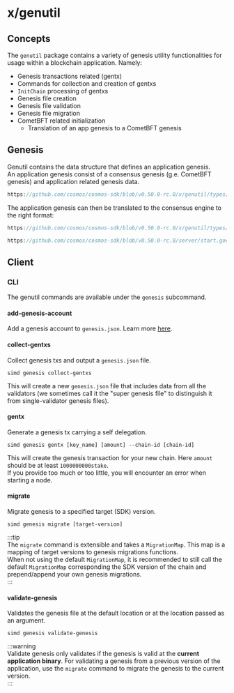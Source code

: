 # x/genutil

## Concepts

The `genutil` package contains a variety of genesis utility functionalities for usage within a blockchain application. Namely:

* Genesis transactions related (gentx)
* Commands for collection and creation of gentxs
* `InitChain` processing of gentxs
* Genesis file creation
* Genesis file validation
* Genesis file migration
* CometBFT related initialization
  * Translation of an app genesis to a CometBFT genesis

## Genesis

Genutil contains the data structure that defines an application genesis.\
An application genesis consist of a consensus genesis (g.e. CometBFT genesis) and application related genesis data.

```go
https://github.com/cosmos/cosmos-sdk/blob/v0.50.0-rc.0/x/genutil/types/genesis.go#L24-L34
```

The application genesis can then be translated to the consensus engine to the right format:

```go
https://github.com/cosmos/cosmos-sdk/blob/v0.50.0-rc.0/x/genutil/types/genesis.go#L126-L136
```

```go
https://github.com/cosmos/cosmos-sdk/blob/v0.50.0-rc.0/server/start.go#L397-L407
```

## Client

### CLI

The genutil commands are available under the `genesis` subcommand.

#### add-genesis-account

Add a genesis account to `genesis.json`. Learn more [here](https://docs.cosmos.network/main/run-node/run-node#adding-genesis-accounts).

#### collect-gentxs

Collect genesis txs and output a `genesis.json` file.

```shell
simd genesis collect-gentxs
```

This will create a new `genesis.json` file that includes data from all the validators (we sometimes call it the "super genesis file" to distinguish it from single-validator genesis files).

#### gentx

Generate a genesis tx carrying a self delegation.

```shell
simd genesis gentx [key_name] [amount] --chain-id [chain-id]
```

This will create the genesis transaction for your new chain. Here `amount` should be at least `1000000000stake`.\
If you provide too much or too little, you will encounter an error when starting a node.

#### migrate

Migrate genesis to a specified target (SDK) version.

```shell
simd genesis migrate [target-version]
```

:::tip\
The `migrate` command is extensible and takes a `MigrationMap`. This map is a mapping of target versions to genesis migrations functions.\
When not using the default `MigrationMap`, it is recommended to still call the default `MigrationMap` corresponding the SDK version of the chain and prepend/append your own genesis migrations.\
:::

#### validate-genesis

Validates the genesis file at the default location or at the location passed as an argument.

```shell
simd genesis validate-genesis
```

:::warning\
Validate genesis only validates if the genesis is valid at the **current application binary**. For validating a genesis from a previous version of the application, use the `migrate` command to migrate the genesis to the current version.\
:::
